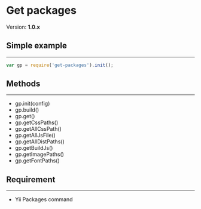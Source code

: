 # Get packages
Version: **1.0.x**

## Simple example
------
```javascript
var gp = require('get-packages').init();
```

## Methods
------
* gp.init(config)
* gp.build()
* gp.get()
* gp.getCssPaths()
* gp.getAllCssPath()
* gp.getAllJsFile()
* gp.getAllDistPaths()
* gp.getBuildJs()
* gp.getImagePaths()
* gp.getFontPaths()


## Requirement
------
* Yii Packages command
